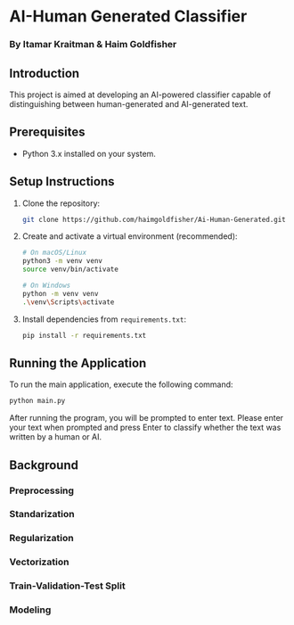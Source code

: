 # AI-Human Generated Classifier

### By Itamar Kraitman & Haim Goldfisher

## Introduction
This project is aimed at developing an AI-powered classifier capable of distinguishing between human-generated and AI-generated text.

## Prerequisites
- Python 3.x installed on your system.

## Setup Instructions
1. Clone the repository:
    ```bash
    git clone https://github.com/haimgoldfisher/Ai-Human-Generated.git
    ```

2. Create and activate a virtual environment (recommended):
    ```bash
    # On macOS/Linux
    python3 -m venv venv
    source venv/bin/activate

    # On Windows
    python -m venv venv
    .\venv\Scripts\activate
    ```

3. Install dependencies from `requirements.txt`:
    ```bash
    pip install -r requirements.txt
    ```

## Running the Application
To run the main application, execute the following command:
```bash
python main.py
```

After running the program, you will be prompted to enter text. Please enter your text when prompted and press Enter to classify whether the text was written by a human or AI.


## Background

### Preprocessing

### Standarization

### Regularization

### Vectorization

### Train-Validation-Test Split

### Modeling
